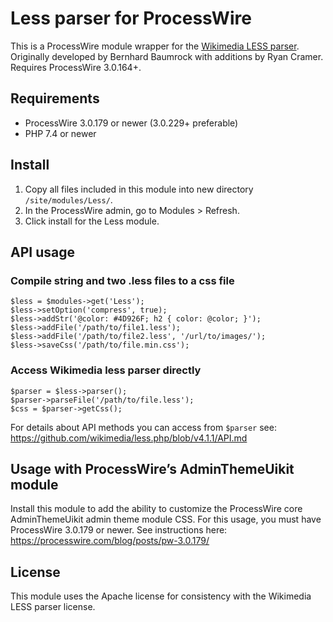# Less parser for ProcessWire 

This is a ProcessWire module wrapper for the [Wikimedia LESS parser](https://github.com/wikimedia/less.php).
Originally developed by Bernhard Baumrock with additions by Ryan Cramer. Requires ProcessWire 3.0.164+. 

## Requirements

- ProcessWire 3.0.179 or newer (3.0.229+ preferable)
- PHP 7.4 or newer

## Install

1. Copy all files included in this module into new directory `/site/modules/Less/`.
2. In the ProcessWire admin, go to Modules > Refresh. 
3. Click install for the Less module. 

## API usage

### Compile string and two .less files to a css file
~~~~~
$less = $modules->get('Less');
$less->setOption('compress', true);
$less->addStr('@color: #4D926F; h2 { color: @color; }');
$less->addFile('/path/to/file1.less');
$less->addFile('/path/to/file2.less', '/url/to/images/'); 
$less->saveCss('/path/to/file.min.css'); 
~~~~~

### Access Wikimedia less parser directly
~~~~~
$parser = $less->parser();
$parser->parseFile('/path/to/file.less');
$css = $parser->getCss();
~~~~~
For details about API methods you can access from `$parser` see: 
<https://github.com/wikimedia/less.php/blob/v4.1.1/API.md>

## Usage with ProcessWire’s AdminThemeUikit module

Install this module to add the ability to customize the ProcessWire core AdminThemeUikit admin theme module CSS.
For this usage, you must have ProcessWire 3.0.179 or newer. See instructions here:
<https://processwire.com/blog/posts/pw-3.0.179/>

## License

This module uses the Apache license for consistency with the Wikimedia LESS parser license.